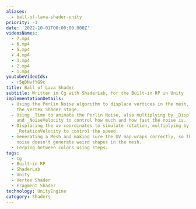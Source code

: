 ```yaml
---
aliases:
  - ball-of-lava-shader-unity
priority: -1
date: '2022-10-01T00:00:00.000Z'
videosNames:
  - 7.mp4
  - 6.mp4
  - 5.mp4
  - 4.mp4
  - 3.mp4
  - 2.mp4
  - 1.mp4
youtubeVideoIds:
  - r5qDHvfYG9c
title: Ball of Lava Shader
subtitle: Written in Cg with ShaderLab, for the Built-in RP in Unity
implementationDetails:
  - Using the Perlin Noise algorithm to displace vertices in the mesh, during
    the Vertex Shader Stage.
  - Using _Time to animate the Perlin Noise, also multiplying by _Displacement
    and _NoiseVelocity to control how much and how fast the noise is.
  - Displacing the uv coordinates to simulate rotation, multiplying by
    _RotationVelocity to control the speed.
  - Generating a Mesh and making sure the UV map wraps correctly, so the Perlin
    noise doesn't generate weird shapes in the mesh.
  - Lerping between colors using steps.
tags:
  - Cg
  - Built-in RP
  - ShaderLab
  - Unity
  - Vertex Shader
  - Fragment Shader
technology: UnityEngine
category: Shaders
---
```

